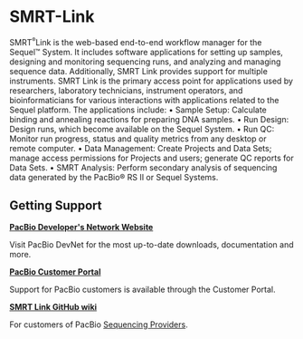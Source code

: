 # SMRT-Link

SMRT<sup><small>&reg;</small></sup>Link is the web-based end-to-end workflow manager for the Sequel™ System. It includes software
applications for setting up samples, designing and monitoring sequencing runs, and analyzing and managing
sequence data. Additionally, SMRT Link provides support for multiple instruments.
SMRT Link is the primary access point for applications used by researchers, laboratory technicians, instrument
operators, and bioinformaticians for various interactions with applications related to the Sequel platform. The
applications include:
• Sample Setup: Calculate binding and annealing reactions for preparing DNA samples.
• Run Design: Design runs, which become available on the Sequel System.
• Run QC: Monitor run progress, status and quality metrics from any desktop or remote
computer.
• Data Management: Create Projects and Data Sets; manage access permissions for
Projects and users; generate QC reports for Data Sets.
• SMRT Analysis: Perform secondary analysis of sequencing data generated by the PacBio® RS II or Sequel
Systems.






## Getting Support

[__PacBio Developer's Network Website__](http://pacbiodevnet.com)

Visit PacBio DevNet for the most up-to-date downloads, documentation and more.


[__PacBio Customer Portal__](http://www.pacbioportal.com)

Support for PacBio customers is available through the  Customer Portal.


[__SMRT Link GitHub wiki__](https://github.com/PacificBiosciences/SMRT-Link/wiki)

For customers of PacBio [Sequencing Providers](http://www.pacificbiosciences.com/support/sequencing_provider/).
